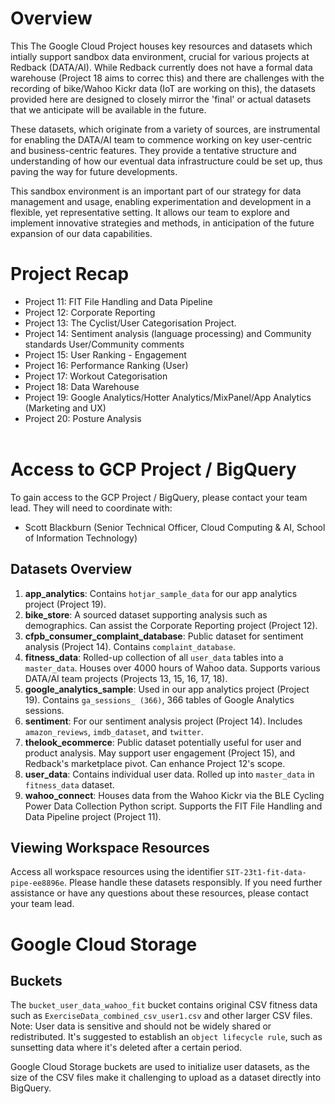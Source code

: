 # Overview

This The Google Cloud Project houses key resources and datasets which intially support sandbox data environment, crucial for various projects at Redback (DATA/AI). While Redback currently does not have a formal data warehouse (Project 18 aims to correc this) and there are challenges with the recording of bike/Wahoo Kickr data (IoT are working on this), the datasets provided here are designed to closely mirror the 'final' or actual datasets that we anticipate will be available in the future.

These datasets, which originate from a variety of sources, are instrumental for enabling the DATA/AI team to commence working on key user-centric and business-centric features. They provide a tentative structure and understanding of how our eventual data infrastructure could be set up, thus paving the way for future developments.

This sandbox environment is an important part of our strategy for data management and usage, enabling experimentation and development in a flexible, yet representative setting. It allows our team to explore and implement innovative strategies and methods, in anticipation of the future expansion of our data capabilities.

# Project Recap

- Project 11: FIT File Handling and Data Pipeline 
- Project 12: Corporate Reporting
- Project 13: The Cyclist/User Categorisation Project.
- Project 14: Sentiment analysis (language processing) and Community standards User/Community comments
- Project 15: User Ranking - Engagement
- Project 16: Performance Ranking (User)
- Project 17: Workout Categorisation
- Project 18: Data Warehouse
- Project 19: Google Analytics/Hotter Analytics/MixPanel/App Analytics (Marketing and UX)
- Project 20: Posture Analysis
<br><br>

# Access to GCP Project / BigQuery

To gain access to the GCP Project / BigQuery, please contact your team lead. They will need to coordinate with:

- Scott Blackburn (Senior Technical Officer, Cloud Computing & AI, School of Information Technology)

## Datasets Overview

1. **app_analytics**: Contains `hotjar_sample_data` for our app analytics project (Project 19).
2. **bike_store**: A sourced dataset supporting analysis such as demographics. Can assist the Corporate Reporting project (Project 12).
3. **cfpb_consumer_complaint_database**: Public dataset for sentiment analysis (Project 14). Contains `complaint_database`.
4. **fitness_data**: Rolled-up collection of all `user_data` tables into a `master_data`. Houses over 4000 hours of Wahoo data. Supports various DATA/AI team projects (Projects 13, 15, 16, 17, 18).
5. **google_analytics_sample**: Used in our app analytics project (Project 19). Contains `ga_sessions_ (366)`, 366 tables of Google Analytics sessions.
6. **sentiment**: For our sentiment analysis project (Project 14). Includes `amazon_reviews`, `imdb_dataset`, and `twitter`.
7. **thelook_ecommerce**: Public dataset potentially useful for user and product analysis. May support user engagement (Project 15), and Redback's marketplace pivot. Can enhance Project 12's scope.
8. **user_data**: Contains individual user data. Rolled up into `master_data` in `fitness_data` dataset.
9. **wahoo_connect**: Houses data from the Wahoo Kickr via the BLE Cycling Power Data Collection Python script. Supports the FIT File Handling and Data Pipeline project (Project 11).

## Viewing Workspace Resources

Access all workspace resources using the identifier `SIT-23t1-fit-data-pipe-ee8896e`. Please handle these datasets responsibly. If you need further assistance or have any questions about these resources, please contact your team lead.

# Google Cloud Storage

## Buckets

The `bucket_user_data_wahoo_fit` bucket contains original CSV fitness data such as `ExerciseData_combined_csv_user1.csv` and other larger CSV files. Note: User data is sensitive and should not be widely shared or redistributed. It's suggested to establish an `object lifecycle rule`, such as sunsetting data where it's deleted after a certain period.

Google Cloud Storage buckets are used to initialize user datasets, as the size of the CSV files make it challenging to upload as a dataset directly into BigQuery.